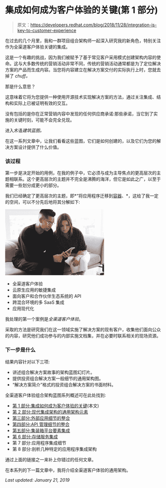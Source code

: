 # 集成如何成为客户体验的关键(第 1 部分)

> 原文：<https://developers.redhat.com/blog/2018/11/28/integration-is-key-to-customer-experience>

在过去的几个月里，我和一群项目组合架构师一起深入研究我的新角色，特别关注作为全渠道客户体验关键的集成。

这是一个有趣的挑战，因为我们被赋予了基于常见客户采用模式创建架构内容的使命。这与大多数传统的营销活动非常不同，传统的营销活动通常都是为了定位解决方案的产品而生成内容。当您将内容建立在解决方案交付的实际执行上时，您就去掉了 *chuff。*

那是什么意思？

这意味着它将为您提供一种使用开源技术实现解决方案的方法，通过关注集成、结构和实际上已被证明有效的交互。

没有包括的是你在正常营销内容中发现的任何供应商承诺:那些承诺，当它到了实施的关键时刻，可能不会完全兑现。

进入术语*建筑蓝图。*

在这一系列文章中，让我们看看这些蓝图，它们是如何创建的，以及它们为您的解决方案设计提供了什么价值。

### 该过程

第一步是决定开始的用例，在我的例子中，它必须与成为主导焦点的更高层次的主题相联系。这个更高层次的主题并不完全是沸腾的海洋，但它是如此之广，以至于需要一些划分成更小的部分。

我们已经确定了更高层次的主题，即*“将应用程序迁移到[容器](https://developers.redhat.com/blog/category/containers/)、*，这给了我一定的空间，可以不分先后地将其分解如下:

[![omnichannel customer experience](img/636e5c562f891116323223514b4a777a.png)](https://1.bp.blogspot.com/-OuoS8hlKSyM/W-AkHk6QCSI/AAAAAAAAtP0/-iGa-x9vfoYxffvXHDmguo3DkBULzFGwACLcBGAs/s1600/coworkers-looking-at-mobile-device_4460x4460.jpg)

*   全渠道客户体验
*   云原生应用的敏捷集成
*   面向客户和合作伙伴生态系统的 API
*   跨混合环境的多 SaaS 集成
*   应用现代化

我处理的第一个案例是*全渠道客户体验*。

采取的方法是研究我们在这一领域实施了解决方案的现有客户，收集他们面向公众的内容，研究他们成功参与的内部实施文档集，并在必要时联系相关的现场资源。

### 下一步是什么

结果内容针对以下三项:

*   讲述组合解决方案故事的架构蓝图幻灯片。
*   提供投资组合解决方案一般细节的通用架构图。
*   “解决方案简介”格式的投资组合解决方案的书面材料。

全渠道客户体验组合架构蓝图系列概述可在此处找到:

*   [第 1 部分:集成如何成为客户体验的关键](https://developers.redhat.com/blog/2018/11/28/integration-is-key-to-customer-experience/)(本文)
*   [第 2 部分:现代集成架构的通用架构元素](https://developers.redhat.com/blog/2018/11/30/common-architectural-elements-for-modern-integration-architectures/)
*   [第三部分:外部应用细节的整合](https://developers.redhat.com/blog/2018/12/14/integration-of-external-application-details-part-3/)
*   [第四部分:API 管理细节的整合](https://developers.redhat.com/blog/2018/12/20/integration-of-api-management-details-part-4/)
*   [第五部分:集装箱平台要素集成](https://developers.redhat.com/blog/2019/01/04/integration-of-container-platform-essentials-part-5/)
*   [第 6 部分:存储服务集成](https://developers.redhat.com/blog/2019/01/18/integration-of-storage-services-part-6/)
*   第 7 部分:应用程序集成细节
*   第 8 部分:剖析几种特定的应用程序集成架构

通过上面的链接之一来补上你错过的任何文章。

在本系列的下一篇文章中，我将介绍全渠道客户体验的通用架构。

*Last updated: January 21, 2019*